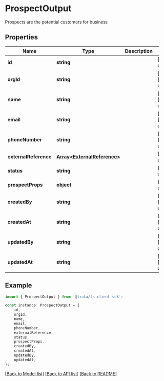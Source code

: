 # ProspectOutput

Prospects are the potential customers for business

## Properties

Name | Type | Description | Notes
------------ | ------------- | ------------- | -------------
**id** | **string** |  | [default to undefined]
**orgId** | **string** |  | [optional] [default to undefined]
**name** | **string** |  | [optional] [default to undefined]
**email** | **string** |  | [optional] [default to undefined]
**phoneNumber** | **string** |  | [optional] [default to undefined]
**externalReference** | [**Array&lt;ExternalReference&gt;**](ExternalReference.md) |  | [default to undefined]
**status** | **string** |  | [default to undefined]
**prospectProps** | **object** |  | [default to undefined]
**createdBy** | **string** |  | [optional] [default to undefined]
**createdAt** | **string** |  | [optional] [default to undefined]
**updatedBy** | **string** |  | [optional] [default to undefined]
**updatedAt** | **string** |  | [optional] [default to undefined]

## Example

```typescript
import { ProspectOutput } from '@trata/ts-client-sdk';

const instance: ProspectOutput = {
    id,
    orgId,
    name,
    email,
    phoneNumber,
    externalReference,
    status,
    prospectProps,
    createdBy,
    createdAt,
    updatedBy,
    updatedAt,
};
```

[[Back to Model list]](../README.md#documentation-for-models) [[Back to API list]](../README.md#documentation-for-api-endpoints) [[Back to README]](../README.md)
